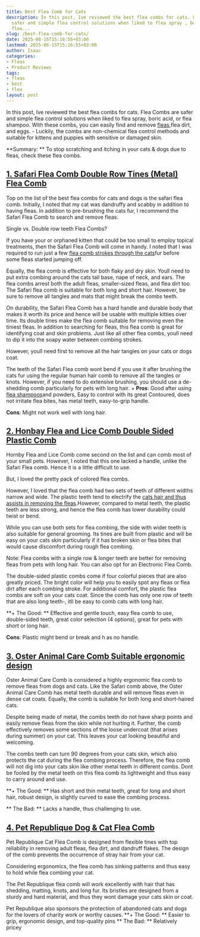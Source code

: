 ```yaml
---
title: Best Flea Comb for Cats
description: In this post, Ive reviewed the best flea combs for cats. Flea Combs are
  safer and simple flea control solutions when liked to flea spray , boric acid, or
  flea...
slug: /best-flea-comb-for-cats/
date: 2025-08-15T15:16:55+03:00
lastmod: 2025-08-15T15:16:55+03:00
author: Isaac
categories:
- Fleas
- Product Reviews
tags:
- fleas
- best
- flea
layout: post
---
```

In this post, Ive reviewed the best flea combs for cats. Flea Combs are safer and simple flea control solutions when liked to flea spray, boric acid, or flea shampoo. With these combs, you can easily find and remove [fleas](https://pestpolicy.com/how-to-use-a-flea-comb/),flea dirt, and eggs. - Luckily, the combs are non-chemical flea control methods and suitable for kittens and puppies with sensitive or damaged skin.

**Summary: ** To stop scratching and itching in your cats & dogs due to fleas, check these flea combs.

##  [1. Safari Flea Comb  Double Row Tines (Metal) Flea Comb](https://www.amazon.com/dp/B0002RJMAK/?tag=p-policy-20)

Top on the list of the best flea combs for cats and dogs is the safari flea comb. Initially, I noted that my cat was dandruffy and scabby in addition to having fleas. In addition to pre-brushing the cats fur, I recommend the Safari Flea Comb to search and remove fleas.

Single vs. Double row teeth Flea Combs?

If you have your or orphaned kitten that could be too small to employ topical treatments, then the Safari Flea Comb will come in handy. I noted that I was required to run just a few [flea comb strokes through the cats](https://pestpolicy.com/best-flea-treatment-for-cats/)fur before some fleas started jumping off.

Equally, the flea comb is effective for both flaky and dry skin. Youll need to put extra combing around the cats tail base, nape of neck, and ears. The flea combs arrest both the adult fleas, smaller-sized fleas, and flea dirt too. The Safari flea comb is suitable for both long and short hair. However, be sure to remove all tangles and mats that might break the combs teeth.

On durability, the Safari Flea Comb has a hard handle and durable body that makes it worth its price and hence will be usable with multiple kitties over time. Its double tines make the flea comb suitable for removing even the tiniest fleas. In addition to searching for fleas, this flea comb is great for identifying coat and skin problems. Just like all other flea combs, youll need to dip it into the soapy water between combing strokes.

However, youll need first to remove all the hair tangles on your cats or dogs coat.

The teeth of the Safari Flea comb wont bend if you use it after brushing the cats fur using the regular human hair comb to remove all the tangles or knots. However, if you need to do extensive brushing, you should use a de-shedding comb particularly for pets with long hair. + **Pros**: Good after using [flea shampoos](https://pestpolicy.com/best-flea-shampoo-for-cats/)and powders, Easy to control with its great Contoured, does not irritate flea bites, has metal teeth, easy-to-grip handle.

**Cons**: Might not work well with long hair.

##  [2. Honbay Flea and Lice Comb  Double Sided Plastic Comb](https://www.amazon.com/dp/B01K14DKA6/?tag=p-policy-20)

Hornby Flea and Lice Comb come second on the list and can comb most of your small pets. However, I noted that this one lacked a handle, unlike the Safari Flea comb. Hence it is a little difficult to use.

But, I loved the pretty pack of colored flea combs.

However, I loved that the flea comb had two sets of teeth of different widths narrow and wide. The plastic teeth tend to electrify the [cats hair and thus assists in removing the fleas](https://pestpolicy.com/best-flea-drops-for-cats/).However, compared to metal teeth, the plastic teeth are less strong, and hence the flea comb has lower durability could twist or bend.

While you can use both sets for flea combing, the side with wider teeth is also suitable for general grooming. Its tines are built from plastic and will be easy on your cats skin particularly if it has broken skin or flea bites that would cause discomfort during rough flea combing.

Note: Flea combs with a single row & longer teeth are better for removing fleas from pets with long hair. You can also opt for an Electronic Flea Comb.

The double-sided plastic combs come if four colorful pieces that are also greatly priced. The bright color will help you to easily spot any fleas or flea dirt after each combing stroke. For additional comfort, the plastic flea combs are soft on your cats coat. Since the comb has only one row of teeth that are also long teeth-, itll be easy to comb cats with long hair.

**+ The Good: ** Effective and gentle touch, easy flea comb to use, double-sided teeth, great color selection (4 options), great for pets with short or long hair.

**Cons**: Plastic might bend or break and h as no handle.

##  [3. Oster Animal Care Comb  Suitable ergonomic design](https://www.amazon.com/dp/B00IMJ0286/?tag=p-policy-20)

Oster Animal Care Comb is considered a highly ergonomic flea comb to remove fleas from dogs and cats. Like the Safari comb above, the Oster Animal Care Comb has metal teeth durable and will remove fleas even in dense cat coats. Equally, the comb is suitable for both long and short-haired cats.

Despite being made of metal, the combs teeth do not have sharp points and easily remove fleas from the skin while not hurting it. Further, the comb effectively removes some sections of the loose undercoat (that arises during summer) on your cat. This leaves your cat looking beautiful and welcoming.

The combs teeth can turn 90 degrees from your cats skin, which also protects the cat during the flea combing process. Therefore, the flea comb will not dig into your cats skin like other metal teeth in different combs. Dont be fooled by the metal teeth on this flea comb its lightweight and thus easy to carry around and use.

**+ The Good: ** Has short and thin metal teeth, great for long and short hair, robust design, is slightly curved to ease the combing process.

** The Bad: ** Lacks a handle, thus challenging to use.

##  [4. Pet Republique Dog & Cat Flea Comb](https://www.amazon.com/dp/B01MF7SBG2/?tag=p-policy-20)

Pet Republique Cat Flea Comb is designed from flexible tines with top reliability in removing adult fleas, flea dirt, and dandruff flakes. The design of the comb prevents the occurrence of stray hair from your cat.

Considering ergonomics, the flea comb has sinking patterns and thus easy to hold while flea combing your cat.

The Pet Republique flea comb will work excellently with hair that has shedding, matting, knots, and long fur. Its bristles are designed from a sturdy and hard material, and thus they wont damage your cats skin or coat.

Pet Republique also sponsors the protection of abandoned cats and dogs for the lovers of charity work or worthy causes. **+ The Good: ** Easier to grip, ergonomic design, and top-quality pins ** The Bad: ** Relatively pricey
